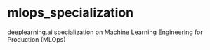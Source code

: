 # mlops_specialization
deeplearning.ai specialization on Machine Learning Engineering for Production (MLOps)
